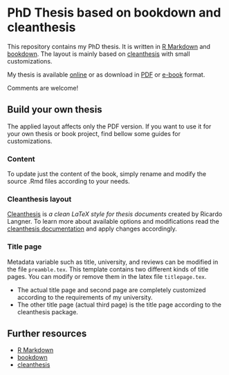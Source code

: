 
# PhD Thesis based on bookdown and cleanthesis

This repository contains my PhD thesis. It is written in [R Markdown](https://github.com/rstudio/Rmarkdown) and [bookdown](https://github.com/rstudio/bookdown). The layout is mainly based on [cleanthesis](https://github.com/derric/cleanthesis) with small customizations. 

My thesis is available [online](https://ibn-salem.github.io/thesis/) or as download in [PDF](https://ibn-salem.github.io/thesis/thesis.pdf) or [e-book](https://ibn-salem.github.io/thesis/thesis.epub) format.

Comments are welcome!

## Build your own thesis

The applied layout affects only the PDF version. If you want to use it for your own thesis or book project, find bellow some guides for customizations.

### Content 

To update just the content of the book, simply rename and modify the source .Rmd files according to your needs. 

### Cleanthesis layout

[Cleanthesis](https://github.com/derric/cleanthesis) is *a clean LaTeX style for thesis documents* created by Ricardo Langner.
To learn more about available options and modifications read the [cleanthesis documentation](https://github.com/derric/cleanthesis/blob/master/doc/cleanthesis-doc.pdf) and apply changes accordingly.

### Title page

Metadata variable such as title, university, and reviews can be modified in the file `preamble.tex`.
This template contains two different kinds of title pages. You can modify or remove them in the latex file `titlepage.tex`.

- The actual title page and second page are completely customized according to the requirements of my university. 
- The other title page (actual third page) is the title page according to the cleanthesis package. 

## Further resources

- [R Markdown](https://github.com/rstudio/Rmarkdown)
- [bookdown](https://github.com/rstudio/bookdown)
- [cleanthesis](https://github.com/derric/cleanthesis)

